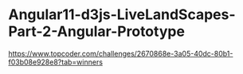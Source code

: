 # Angular11-d3js-LiveLandScapes-Part-2-Angular-Prototype
https://www.topcoder.com/challenges/2670868e-3a05-40dc-80b1-f03b08e928e8?tab=winners
